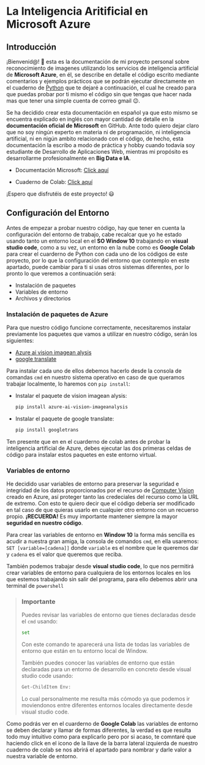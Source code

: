 # La Inteligencia Aritificial en Microsoft Azure

## Introducción

¡Bienvenid@! 👋 esta es la documentación de mi proyecto personal sobre reconocimiento de imagenes utilizando los servicios de inteligencia artificial de **Microsoft Azure**, en él, se describe en detalle el código escrito mediante comentarios y ejemplos prácticos que se podrán ejecutar directamente en el cuaderno de [Python](https://www.python.org/psf-landing/) que te dejaré a continuación, el cual he creado para que puedas probar por ti mismo el código sin que tengas que hacer nada mas que tener una simple cuenta de correo gmail 😉.

Se ha decidido crear esta documentación en español ya que esto mismo se encuentra explicado en inglés con mayor cantidad de detalle en la **documentación oficial de Microsoft** en GitHub. Ante todo quiero dejar claro que no soy ningún experto en materia ni de programación, ni inteligencia artificial, ni en nigún ambito relacionado con el código, de hecho, esta documentación la escribo a modo de práctica y hobby cuando todavía soy estudiante de Desarrollo de Aplicaciones Web, mientras mi propósito es desarrollarme profesionalmente en **Big Data e IA**. 

+ Documentación Microsoft: [Click aquí](https://learn.microsoft.com/en-us/azure/ai-services/computer-vision/overview-image-analysis?tabs=4-0)

+ Cuaderno de Colab: [Click aquí](https://colab.research.google.com/drive/1tQ1ebKbxK0BhLUiDoIbv2nvHlXqNqxil#scrollTo=Pgdz-5wIMh-M)

¡Espero que disfrutéis de este proyecto! 😃

## Configuración del Entorno

Antes de empezar a probar nuestro código, hay que tener en cuenta la configuración del entorno de trabajo, cabe recalcar que yo he estado usando tanto un entorno local en el **SO Window 10** trabajando en **visual studio code**, como a su vez, un entorno en la nube como es **Google Colab** para crear el cuarderno de Python con cada uno de los códigos de este proyecto, por lo que la configuración del entorno que contemplo en este apartado, puede cambiar para ti si usas otros sistemas diferentes, por lo pronto lo que veremos a continuación será:

+ Instalación de paquetes
+ Variables de entorno
+ Archivos y directorios

### Instalación de paquetes de Azure

Para que nuestro código funcione correctamente, necesitaremos instalar previamente los paquetes que vamos a utilizar en nuestro código, serán los siguientes:

+ [Azure ai vision imagean alysis](https://pypi.org/project/azure-ai-vision-imageanalysis/)
+ [google translate](https://pypi.org/project/googletrans/)

Para instalar cada uno de ellos debemos hacerlo desde la consola de comandas `cmd` en nuestro sistema operativo en caso de que queramos trabajar localmente, lo haremos con `pip install`:

+ Instalar el paquete de vision imagean alysis:
  ```bash
  pip install azure-ai-vision-imageanalysis
  ```
+ Instalar el paquete de google translate:
  ```bash
  pip install googletrans
  ```
Ten presente que en en el cuarderno de colab antes de probar la inteligencia artificial de Azure, debes ejecutar las dos primeras celdas de código para instalar estos paquetes en este entorno virtual.

### Variables de entorno

He decidido usar variables de entorno para preservar la seguridad e integridad de los datos proporcionados por el recurso de [Computer Vision](https://portal.vision.cognitive.azure.com/gallery/featured) creado en Azure, así proteger tanto las credeciales del recurso como la URL de extremo. Con esto te quiero decir que el código debería ser modificado en tal caso de que quieras usarlo en cualquier otro entorno con un recuerso propio. **¡RECUERDA!** Es muy importante mantener siempre la mayor **seguridad en nuestro código**.

Para crear las variables de entorno en **Window 10** la forma más sencilla es acudir a nuestra gran amiga, la consola de comandos `cmd`, en ella usaremos: `SET [variable=[cadena]]` donde `variable` es el nombre que le queremos dar y `cadena` es el valor que queremos que reciba.

También podemos trabajar desde **visual studio code**, lo que nos permitirá crear variables de entorno para cualquiera de los entornos locales en los que estemos trabajando sin salir del programa, para ello debemos abrir una terminal de `powershell`  

>### Importante
>Puedes revisar las variables de entorno que tienes declaradas desde el `cmd` usando:
>```bash
>set
>```
>Con este comando te aparecerá una lista de todas las variables de entorno que están en tu entorno local de Window.
>
>También puedes conocer las variables de entorno que están declaradas para un entorno de desarrollo en concreto desde visual studio code usando: 
>```bash
>Get-ChildItem Env:
>```
>Lo cual personalmente me resulta más cómodo ya que podemos ir moviendonos entre diferentes entornos locales directamente desde visual studio code.

Como podrás ver en el cuarderno de **Google Colab** las variables de entorno se deben declarar y llamar de formas diferentes, la verdad es que resulta todo muy intuitivo como para explicarlo pero por si acaso, te comntaré que haciendo click en el icono de la llave de la barra lateral izquierda de nuestro cuaderno de colab se nos abrirá el apartado para nombrar y darle valor a nuestra variable de entorno. 







